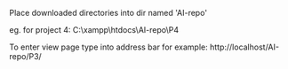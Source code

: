Place downloaded directories into dir named 'AI-repo'

eg. for project 4:
C:\xampp\htdocs\AI-repo\P4

To enter view page type into address bar for example: http://localhost/AI-repo/P3/
